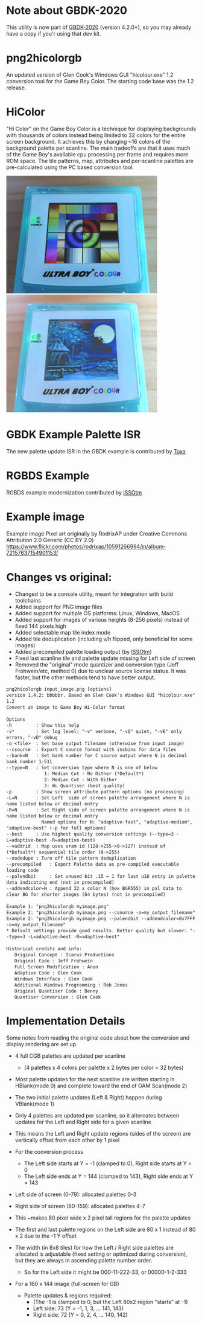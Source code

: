 # Note about GBDK-2020
This utility is now part of [GBDK-2020](https://github.com/gbdk-2020/gbdk-2020) (version 4.2.0+), so you may already have a copy if you'r using that dev kit.

# png2hicolorgb
An updated version of Glen Cook's Windows GUI "hicolour.exe" 1.2 conversion tool for the Game Boy Color. The starting code base was the 1.2 release.

# HiColor 
"Hi Color" on the Game Boy Color is a technique for displaying backgrounds with thousands of colors instead being limited to 32 colors for the entire screen background. It achieves this by changing ~16 colors of the background palette per scanline. The main tradeoffs are that it uses much of the Game Boy's available cpu processing per frame and requires more ROM space. The tile patterns, map, attributes and per-scanline palettes are pre-calculated using the PC based conversion tool.

![Hi Color example image on a Game Boy Color](/info/gbc_hicolor_test_pattern.jpg)
![Hi Color test pattern on a Game Boy Color](/info/gbc_hicolor_example_image.jpg)

# GBDK Example Palette ISR
The new palette update ISR in the GBDK example is contributed by [Toxa](https://github.com/untoxa)

# RGBDS Example
RGBDS example modernization contributed by [ISSOtm](https://github.com/ISSOtm)

# Example image
Example image Pixel art originally by RodrixAP under Creative Commons Attribution 2.0 Generic (CC BY 2.0)
https://www.flickr.com/photos/rodrixap/10591266994/in/album-72157637154901153/


# Changes vs original:
- Changed to be a console utility, meant for integration with build toolchains
- Added support for PNG image files
- Added support for multiple OS platforms: Linux, Windows, MacOS
- Added support for images of various heights (8-256 pixels) instead of fixed 144 pixels high
- Added selectable map tile index mode
- Added tile deduplication (including v/h flipped, only beneficial for some images)
- Added precompiled palette loading output (by [ISSOtm](https://github.com/ISSOtm))
- Fixed last scanline tile and palette update missing for Left side of screen
- Removed the "original" mode quantizer and conversion type (Jeff Frohwein/etc, method 0) due to unclear source license status. It was faster, but the other methods tend to have better output.

```
png2hicolorgb input_image.png [options]
version 1.4.2: bbbbbr. Based on Glen Cook's Windows GUI "hicolour.exe" 1.2
Convert an image to Game Boy Hi-Color format

Options
-h         : Show this help
-v*        : Set log level: "-v" verbose, "-vQ" quiet, "-vE" only errors, "-vD" debug
-o <file>  : Set base output filename (otherwise from input image)
--csource  : Export C source format with incbins for data files
--bank=N   : Set bank number for C source output where N is decimal bank number 1-511
--type=N   : Set conversion type where N is one of below 
              1: Median Cut - No Dither (*Default*)
              2: Median Cut - With Dither
              3: Wu Quantiser (best quality)
-p         : Show screen attribute pattern options (no processing)
-L=N       : Set Left  side of screen palette arrangement where N is name listed below or decimal entry
-R=N       : Set Right side of screen palette arrangement where N is name listed below or decimal entry
             Named options for N: "adaptive-fast", "adaptive-medium", "adaptive-best" (-p for full options) 
--best     : Use highest quality conversion settings (--type=3 -L=adaptive-best -R=adaptive-best)
--vaddrid  : Map uses vram id (128->255->0->127) instead of (*Default*) sequential tile order (0->255)
--nodedupe : Turn off tile pattern deduplication
--precompiled   : Export Palette data as pre-compiled executable loading code
--palendbit     : Set unused bit .15 = 1 for last u16 entry in palette data indicating end (not in precompiled)
--addendcolor=N : Append 32 x color N (hex BGR555) in pal data to clear BG for shorter images (64 bytes) (not in precompiled)

Example 1: "png2hicolorgb myimage.png"
Example 2: "png2hicolorgb myimage.png --csource -o=my_output_filename"
Example 2: "png2hicolorgb myimage.png --palendbit --addendcolor=0x7FFF -o=my_output_filename"
* Default settings provide good results. Better quality but slower: "--type=3 -L=adaptive-best -R=adaptive-best"

Historical credits and info:
   Original Concept : Icarus Productions
   Original Code : Jeff Frohwein
   Full Screen Modification : Anon
   Adaptive Code : Glen Cook
   Windows Interface : Glen Cook
   Additional Windows Programming : Rob Jones
   Original Quantiser Code : Benny
   Quantiser Conversion : Glen Cook
```

# Implementation Details
Some notes from reading the original code about how the conversion and display rendering are set up.

- 4 full CGB palettes are updated per scanline
  - (4 palettes x 4 colors per palette x 2 bytes per color = 32 bytes)
- Most palette updates for the next scanline are written starting in HBlank(mode 0) and complete toward the end of OAM Scan(mode 2)
- The two initial palette updates (Left & Right) happen during VBlank(mode 1)

- Only 4 palettes are updated per scanline, so it alternates between updates for the Left and Right side for a given scanline
- This means the Left and Right update regions (sides of the screen) are vertically offset from each other by 1 pixel
- For the conversion process
  - The Left side starts at Y = -1 (clamped to 0), Right side starts at Y = 0
  - The Left side ends at Y = 144 (clamped to 143), Right side ends at Y = 143

- Left side of screen (0-79): allocated palettes 0-3
- Right side of screen (80-159): allocated palettes 4-7
- This ~makes 80 pixel wide x 2 pixel tall regions for the palette updates
- The first and last palette regions on the Left side are 80 x 1 instead of 80 x 2 due to the -1 Y offset
- The width (in 8x8 tiles) for how the Left / Right side palettes are allocated is adjustable (fixed setting or optimized during conversion), but they are always in ascending palette number order.
  - So for the Left side it might be 000-11-222-33, or 00000-1-2-333

- For a 160 x 144 image (full-screen for GB)
  - Palette updates & regions required:
    - (The -1 is clamped to 0, but the Left 80x2 region "starts" at -1)
    - Left side:  73 (Y = -1, 1, 3, ... 141, 143)
    - Right side: 72 (Y =  0, 2, 4, ... 140, 142)

